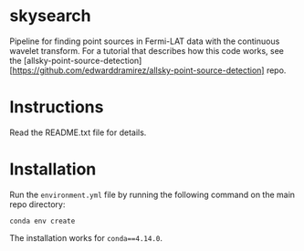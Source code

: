 # skysearch
Pipeline for finding point sources in Fermi-LAT data with the continuous wavelet transform. For a tutorial that describes how this code works, see the [allsky-point-source-detection][https://github.com/edwarddramirez/allsky-point-source-detection] repo.

# Instructions
Read the README.txt file for details.

# Installation
Run the `environment.yml` file by running the following command on the main repo directory:
```
conda env create
```
The installation works for `conda==4.14.0`. 
